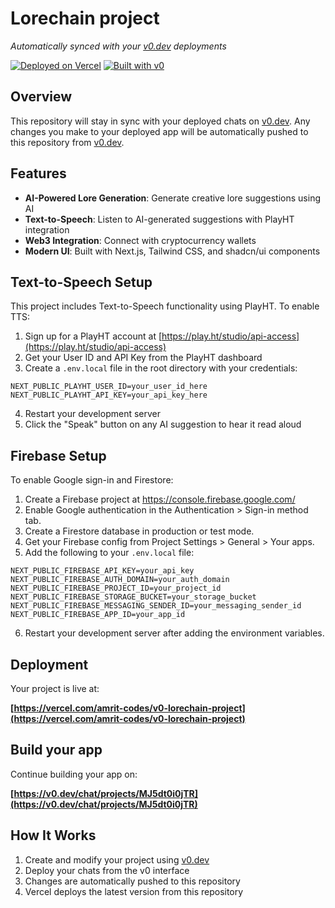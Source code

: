 # Lorechain project

*Automatically synced with your [v0.dev](https://v0.dev) deployments*

[![Deployed on Vercel](https://img.shields.io/badge/Deployed%20on-Vercel-black?style=for-the-badge&logo=vercel)](https://vercel.com/amrit-codes/v0-lorechain-project)
[![Built with v0](https://img.shields.io/badge/Built%20with-v0.dev-black?style=for-the-badge)](https://v0.dev/chat/projects/MJ5dt0i0jTR)

## Overview

This repository will stay in sync with your deployed chats on [v0.dev](https://v0.dev).
Any changes you make to your deployed app will be automatically pushed to this repository from [v0.dev](https://v0.dev).

## Features

- **AI-Powered Lore Generation**: Generate creative lore suggestions using AI
- **Text-to-Speech**: Listen to AI-generated suggestions with PlayHT integration
- **Web3 Integration**: Connect with cryptocurrency wallets
- **Modern UI**: Built with Next.js, Tailwind CSS, and shadcn/ui components

## Text-to-Speech Setup

This project includes Text-to-Speech functionality using PlayHT. To enable TTS:

1. Sign up for a PlayHT account at [https://play.ht/studio/api-access](https://play.ht/studio/api-access)
2. Get your User ID and API Key from the PlayHT dashboard
3. Create a `.env.local` file in the root directory with your credentials:

```env
NEXT_PUBLIC_PLAYHT_USER_ID=your_user_id_here
NEXT_PUBLIC_PLAYHT_API_KEY=your_api_key_here
```

4. Restart your development server
5. Click the "Speak" button on any AI suggestion to hear it read aloud

## Firebase Setup

To enable Google sign-in and Firestore:

1. Create a Firebase project at https://console.firebase.google.com/
2. Enable Google authentication in the Authentication > Sign-in method tab.
3. Create a Firestore database in production or test mode.
4. Get your Firebase config from Project Settings > General > Your apps.
5. Add the following to your `.env.local` file:

```env
NEXT_PUBLIC_FIREBASE_API_KEY=your_api_key
NEXT_PUBLIC_FIREBASE_AUTH_DOMAIN=your_auth_domain
NEXT_PUBLIC_FIREBASE_PROJECT_ID=your_project_id
NEXT_PUBLIC_FIREBASE_STORAGE_BUCKET=your_storage_bucket
NEXT_PUBLIC_FIREBASE_MESSAGING_SENDER_ID=your_messaging_sender_id
NEXT_PUBLIC_FIREBASE_APP_ID=your_app_id
```

6. Restart your development server after adding the environment variables.

## Deployment

Your project is live at:

**[https://vercel.com/amrit-codes/v0-lorechain-project](https://vercel.com/amrit-codes/v0-lorechain-project)**

## Build your app

Continue building your app on:

**[https://v0.dev/chat/projects/MJ5dt0i0jTR](https://v0.dev/chat/projects/MJ5dt0i0jTR)**

## How It Works

1. Create and modify your project using [v0.dev](https://v0.dev)
2. Deploy your chats from the v0 interface
3. Changes are automatically pushed to this repository
4. Vercel deploys the latest version from this repository